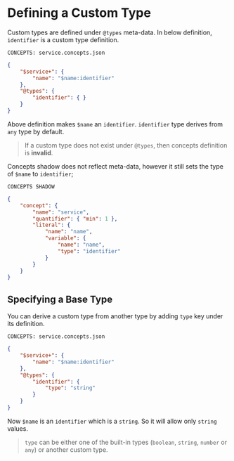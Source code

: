 # Defining a Custom Type

Custom types are defined under `@types` meta-data. In below definition,
`identifier` is a custom type definition.

`CONCEPTS: service.concepts.json`

```json
{
    "$service+": {
        "name": "$name:identifier"
    },
    "@types": {
        "identifier": { }
    }
}
```

Above definition makes `$name` an `identifier`. `identifier` type derives from
`any` type by default.

> If a custom type does not exist under `@types`, then concepts definition
> is **invalid**.

Concepts shadow does not reflect meta-data, however it still sets the type of
`$name` to `identifier`;

`CONCEPTS SHADOW`

```json
{
    "concept": {
        "name": "service",
        "quantifier": { "min": 1 },
        "literal": {
            "name": "name",
            "variable": {
                "name": "name",
                "type": "identifier"
            }
        }
    }
}
```

## Specifying a Base Type

You can derive a custom type from another type by adding `type` key under its
definition.

`CONCEPTS: service.concepts.json`

```json
{
    "$service+": {
        "name": "$name:identifier"
    },
    "@types": {
        "identifier": { 
            "type": "string"
        }
    }
}
```

Now `$name` is an `identifier` which is a `string`. So it will allow only
`string` values.

> `type` can be either one of the built-in types (`boolean`, `string`, `number`
> or `any`) or another custom type.

